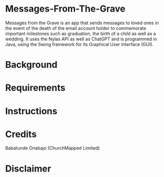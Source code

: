 # Messages-From-The-Grave
Messages from the Grave is an app that sends messages to loved ones in the event of the death of the email account holder to commemorate important milestones such as graduation, the birth of a child as well as a wedding. It uses the Nylas API as well as ChatGPT and is programmed in Java, using the Swing framework for its Graphical User Interface (GUI).

# Background

# Requirements

# Instructions

# Credits
Babatunde Onabajo (ChurchMapped Limited)

# Disclaimer
